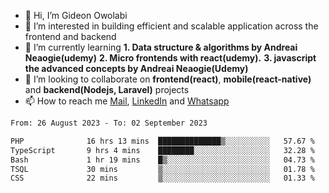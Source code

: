 - 👋 Hi, I’m Gideon Owolabi
- 👀 I’m interested in building efficient and scalable application across the frontend and backend
- 🌱 I’m currently learning <b>1. Data structure & algorithms by Andreai Neaogie(udemy)</b> <b>2. Micro frontends with react(udemy).</b>  <b>3. javascript the advanced concepts by Andreai Neaogie(Udemy)</b>
- 💞️ I’m looking to collaborate on <b>frontend(react)</b>, <b>mobile(react-native)</b> and <b>backend(Nodejs, Laravel)</b> projects
- 📫 How to reach me <a href="mailto:gideoniyin2021@gmail.com">Mail</a>, <a href="https://www.linkedin.com/in/gideon-owolabi-9b667a232/">LinkedIn</a> and <a href="https://wa.me/2348055377085">Whatsapp</a>

<!---
gude1/gude1 is a ✨ special ✨ repository because its `README.md` (this file) appears on your GitHub profile.
You can click the Preview link to take a look at your changes.
--->

<!--START_SECTION:waka-->

```txt
From: 26 August 2023 - To: 02 September 2023

PHP              16 hrs 13 mins  ██████████████▒░░░░░░░░░░   57.67 %
TypeScript       9 hrs 4 mins    ████████░░░░░░░░░░░░░░░░░   32.28 %
Bash             1 hr 19 mins    █▒░░░░░░░░░░░░░░░░░░░░░░░   04.73 %
TSQL             30 mins         ▒░░░░░░░░░░░░░░░░░░░░░░░░   01.78 %
CSS              22 mins         ▒░░░░░░░░░░░░░░░░░░░░░░░░   01.33 %
```

<!--END_SECTION:waka-->
